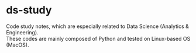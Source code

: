 # ds-study
Code study notes, which are especially related to Data Science (Analytics & Engineering).   
These codes are mainly composed of Python and tested on Linux-based OS (MacOS).
